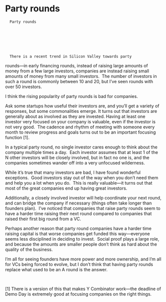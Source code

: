 # Party rounds


    
  
    

    
      Party rounds

      
    
  

  
    
      There is a recent trend in Silicon Valley towards party
rounds—in early financing rounds, instead of raising large amounts of money
from a few large investors, companies are instead raising small amounts of
money from many small investors.  The
number of investors in such a round is commonly between 10 and 20, but I’ve
seen rounds with over 50 investors.

I think the rising popularity of party rounds is bad for
companies.

Ask some startups how useful their investors are, and you’ll
get a variety of responses, but some commonalities emerge. It turns out that
investors are generally about as involved as they are invested. Having at least
one investor very focused on your company is valuable, even if the investor is
not very good.  The cadence and rhythm of
meeting with someone every month to review progress and goals turns out to be an
important focusing function [1].

In a typical party round, no single investor cares enough to
think about the company multiple times a day. 
Each investor assumes that at least 1 of the N other investors will be
closely involved, but in fact no one is, and the companies sometimes wander off
into a very unfocused wilderness.

While it’s true that many investors are bad, I have found
wonderful exceptions.  Good investors
stay out of the way when you don’t need them and help you a lot when you
do.  This is really valuable—it turns out
that most of the great companies end up having great investors.

Additionally, a closely involved investor will help
coordinate your next round, and can bridge the company if necessary (things
often take longer than founders plan). 
I’ve noticed that companies that raise party rounds seem to have a
harder time raising their next round compared to companies that raised their
first big round from a VC.

Perhaps another reason that party round companies have a
harder time raising capital is that worse companies get funded this
way—everyone seems less disciplined in deciding to invest.  Social proof plays a large role, and because
the amounts are smaller people don’t think as hard about the quality of the
business.

I’m all for seeing founders have more power and more
ownership, and I’m all for VCs being forced to evolve, but I don’t think that
having party rounds replace what used to be an A round is the answer.

 

[1] There is a version of this that makes Y Combinator
work—the deadline of Demo Day is extremely good at focusing companies on the
right things.
    
  


  
